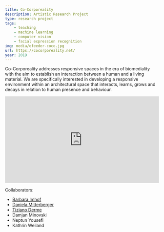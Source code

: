 ```yaml
---
title: Co-Corporeality
description: Artistic Research Project
type: research project
tags:
    - teaching
    - machine learning
    - computer vision
    - facial expression recognition
img: media/efeeder-coco.jpg
url: https://cocorporeality.net/
year: 2019
---
```

Co-Corporeality addresses responsive spaces in the era of biomediality with the aim to establish an interaction between a human and a living material. We are specifically interested in developing a responsive environment within an architectural space that interacts, learns, grows and decays in relation to human presence and behaviour.

<div class="videoWrapper">
<iframe width="560" height="315" src="https://www.youtube.com/embed/N-ha5MOB66E" title="YouTube video player" frameborder="0" allow="accelerometer; autoplay; clipboard-write; encrypted-media; gyroscope; picture-in-picture" allowfullscreen></iframe>
</div>
<style type="text/css">
.videoWrapper {
  position: relative;
  padding-bottom: 56.25%; /* 16:9 */
  height: 0;
}
.videoWrapper iframe {
  position: absolute;
  top: 0;
  left: 0;
  width: 100%;
  height: 100%;
}
</style>

Collaborators:
- [Barbara Imhof](https://spacearchitect.org/barbara-imhof/)
- [Daniela Mitterberger](https://maeid.com/)
- [Tiziano Derme](https://maeid.com/)
- Damjan Minovski
- Neptun Yousefi
- Kathrin Weiland
